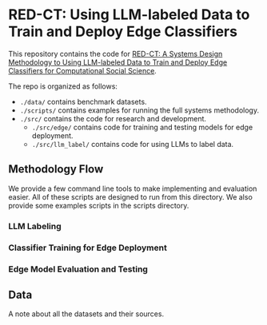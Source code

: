 # RED-CT: Using LLM-labeled Data to Train and Deploy Edge Classifiers

This repository contains the code for [RED-CT: A Systems Design Methodology to Using LLM-labeled Data to Train and Deploy Edge Classifiers for Computational Social Science](./TODO_add_path).

The repo is organized as follows:
- `./data/` contains benchmark datasets.
- `./scripts/` contains examples for running the full systems methodology.
- `./src/` contains the code for research and development.
    - `./src/edge/` contains code for training and testing models for edge deployment.
    - `./src/llm_label/` contains code for using LLMs to label data.

## Methodology Flow

We provide a few command line tools to make implementing and evaluation easier. All of these scripts are designed to run from this directory. We also provide some examples scripts in the scripts directory.

### LLM Labeling

### Classifier Training for Edge Deployment

### Edge Model Evaluation and Testing

## Data

A note about all the datasets and their sources.
